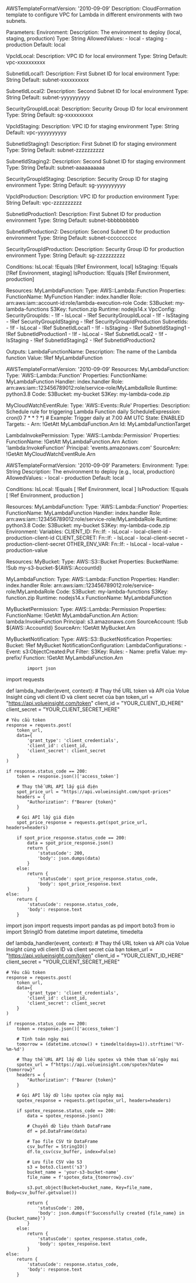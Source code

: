 AWSTemplateFormatVersion: '2010-09-09'
Description: CloudFormation template to configure VPC for Lambda in different environments with two subnets.

Parameters:
  Environment:
    Description: The environment to deploy (local, staging, production)
    Type: String
    AllowedValues:
      - local
      - staging
      - production
    Default: local

  VpcIdLocal:
    Description: VPC ID for local environment
    Type: String
    Default: vpc-xxxxxxxxxx

  SubnetIdLocal1:
    Description: First Subnet ID for local environment
    Type: String
    Default: subnet-xxxxxxxxxx

  SubnetIdLocal2:
    Description: Second Subnet ID for local environment
    Type: String
    Default: subnet-yyyyyyyyyy

  SecurityGroupIdLocal:
    Description: Security Group ID for local environment
    Type: String
    Default: sg-xxxxxxxxxx

  VpcIdStaging:
    Description: VPC ID for staging environment
    Type: String
    Default: vpc-yyyyyyyyyy

  SubnetIdStaging1:
    Description: First Subnet ID for staging environment
    Type: String
    Default: subnet-zzzzzzzzzz

  SubnetIdStaging2:
    Description: Second Subnet ID for staging environment
    Type: String
    Default: subnet-aaaaaaaaaa

  SecurityGroupIdStaging:
    Description: Security Group ID for staging environment
    Type: String
    Default: sg-yyyyyyyyyy

  VpcIdProduction:
    Description: VPC ID for production environment
    Type: String
    Default: vpc-zzzzzzzzzz

  SubnetIdProduction1:
    Description: First Subnet ID for production environment
    Type: String
    Default: subnet-bbbbbbbbbb

  SubnetIdProduction2:
    Description: Second Subnet ID for production environment
    Type: String
    Default: subnet-cccccccccc

  SecurityGroupIdProduction:
    Description: Security Group ID for production environment
    Type: String
    Default: sg-zzzzzzzzzz

Conditions:
  IsLocal: !Equals [!Ref Environment, local]
  IsStaging: !Equals [!Ref Environment, staging]
  IsProduction: !Equals [!Ref Environment, production]

Resources:
  MyLambdaFunction:
    Type: AWS::Lambda::Function
    Properties: 
      FunctionName: MyFunction
      Handler: index.handler
      Role: arn:aws:iam::account-id:role/lambda-execution-role
      Code:
        S3Bucket: my-lambda-functions
        S3Key: function.zip
      Runtime: nodejs14.x
      VpcConfig:
        SecurityGroupIds:
          - !If 
            - IsLocal
            - !Ref SecurityGroupIdLocal
            - !If 
              - IsStaging
              - !Ref SecurityGroupIdStaging
              - !Ref SecurityGroupIdProduction
        SubnetIds:
          - !If 
            - IsLocal
            - !Ref SubnetIdLocal1
            - !If 
              - IsStaging
              - !Ref SubnetIdStaging1
              - !Ref SubnetIdProduction1
          - !If 
            - IsLocal
            - !Ref SubnetIdLocal2
            - !If 
              - IsStaging
              - !Ref SubnetIdStaging2
              - !Ref SubnetIdProduction2

Outputs:
  LambdaFunctionName:
    Description: The name of the Lambda function
    Value: !Ref MyLambdaFunction

AWSTemplateFormatVersion: '2010-09-09'
Resources:
  MyLambdaFunction:
    Type: 'AWS::Lambda::Function'
    Properties:
      FunctionName: MyLambdaFunction
      Handler: index.handler
      Role: arn:aws:iam::123456789012:role/service-role/MyLambdaRole
      Runtime: python3.8
      Code:
        S3Bucket: my-bucket
        S3Key: my-lambda-code.zip

  MyCloudWatchEventRule:
    Type: 'AWS::Events::Rule'
    Properties:
      Description: Schedule rule for triggering Lambda Function daily
      ScheduleExpression: cron(0 7 * * ? *)  # Example: Trigger daily at 7:00 AM UTC
      State: ENABLED
      Targets:
        - Arn: !GetAtt MyLambdaFunction.Arn
          Id: MyLambdaFunctionTarget

  LambdaInvokePermission:
    Type: 'AWS::Lambda::Permission'
    Properties:
      FunctionName: !GetAtt MyLambdaFunction.Arn
      Action: 'lambda:InvokeFunction'
      Principal: 'events.amazonaws.com'
      SourceArn: !GetAtt MyCloudWatchEventRule.Arn

AWSTemplateFormatVersion: '2010-09-09'
Parameters:
  Environment:
    Type: String
    Description: The environment to deploy (e.g., local, production)
    AllowedValues:
      - local
      - production
    Default: local

Conditions:
  IsLocal: !Equals [ !Ref Environment, local ]
  IsProduction: !Equals [ !Ref Environment, production ]

Resources:
  MyLambdaFunction:
    Type: 'AWS::Lambda::Function'
    Properties: 
      FunctionName: MyLambdaFunction
      Handler: index.handler
      Role: arn:aws:iam::123456789012:role/service-role/MyLambdaRole
      Runtime: python3.8
      Code:
        S3Bucket: my-bucket
        S3Key: my-lambda-code.zip
      Environment: 
        Variables: 
          CLIENT_ID: 
            Fn::If:
              - IsLocal
              - local-client-id
              - production-client-id
          CLIENT_SECRET: 
            Fn::If:
              - IsLocal
              - local-client-secret
              - production-client-secret
          OTHER_ENV_VAR: 
            Fn::If:
              - IsLocal
              - local-value
              - production-value


Resources:
  MyBucket:
    Type: AWS::S3::Bucket
    Properties:
      BucketName: !Sub my-s3-bucket-${AWS::AccountId}

  MyLambdaFunction:
    Type: AWS::Lambda::Function
    Properties:
      Handler: index.handler
      Role: arn:aws:iam::123456789012:role/service-role/MyLambdaRole
      Code:
        S3Bucket: my-lambda-functions
        S3Key: function.zip
      Runtime: nodejs14.x
      FunctionName: MyLambdaFunction

  MyBucketPermission:
    Type: AWS::Lambda::Permission
    Properties: 
      FunctionName: !GetAtt MyLambdaFunction.Arn
      Action: lambda:InvokeFunction
      Principal: s3.amazonaws.com
      SourceAccount: !Sub ${AWS::AccountId}
      SourceArn: !GetAtt MyBucket.Arn

  MyBucketNotification:
    Type: AWS::S3::BucketNotification
    Properties:
      Bucket: !Ref MyBucket
      NotificationConfiguration:
        LambdaConfigurations:
          - Event: s3:ObjectCreated:Put
            Filter:
              S3Key:
                Rules:
                  - Name: prefix
                    Value: my-prefix/
            Function: !GetAtt MyLambdaFunction.Arn





            import json
import requests

def lambda_handler(event, context):
    # Thay thế URL token và API của Volue Insight cùng với client ID và client secret của bạn
    token_url = "https://api.volueinsight.com/token"
    client_id = "YOUR_CLIENT_ID_HERE"
    client_secret = "YOUR_CLIENT_SECRET_HERE"
    
    # Yêu cầu token
    response = requests.post(
        token_url,
        data={
            'grant_type': 'client_credentials',
            'client_id': client_id,
            'client_secret': client_secret
        }
    )

    if response.status_code == 200:
        token = response.json()['access_token']
        
        # Thay thế URL API lấy giá điện
        spot_price_url = "https://api.volueinsight.com/spot-prices"
        headers = {
            "Authorization": f"Bearer {token}"
        }

        # Gọi API lấy giá điện
        spot_price_response = requests.get(spot_price_url, headers=headers)

        if spot_price_response.status_code == 200:
            data = spot_price_response.json()
            return {
                'statusCode': 200,
                'body': json.dumps(data)
            }
        else:
            return {
                'statusCode': spot_price_response.status_code,
                'body': spot_price_response.text
            }
    else:
        return {
            'statusCode': response.status_code,
            'body': response.text
        }

import json
import requests
import pandas as pd
import boto3
from io import StringIO
from datetime import datetime, timedelta

def lambda_handler(event, context):
    # Thay thế URL token và API của Volue Insight cùng với client ID và client secret của bạn
    token_url = "https://api.volueinsight.com/token"
    client_id = "YOUR_CLIENT_ID_HERE"
    client_secret = "YOUR_CLIENT_SECRET_HERE"
    
    # Yêu cầu token
    response = requests.post(
        token_url,
        data={
            'grant_type': 'client_credentials',
            'client_id': client_id,
            'client_secret': client_secret
        }
    )

    if response.status_code == 200:
        token = response.json()['access_token']
        
        # Tính toán ngày mai
        tomorrow = (datetime.utcnow() + timedelta(days=1)).strftime('%Y-%m-%d')
        
        # Thay thế URL API lấy dữ liệu spotex và thêm tham số ngày mai
        spotex_url = f"https://api.volueinsight.com/spotex?date={tomorrow}"
        headers = {
            "Authorization": f"Bearer {token}"
        }

        # Gọi API lấy dữ liệu spotex của ngày mai
        spotex_response = requests.get(spotex_url, headers=headers)

        if spotex_response.status_code == 200:
            data = spotex_response.json()
            
            # Chuyển dữ liệu thành DataFrame
            df = pd.DataFrame(data)

            # Tạo file CSV từ DataFrame
            csv_buffer = StringIO()
            df.to_csv(csv_buffer, index=False)

            # Lưu file CSV vào S3
            s3 = boto3.client('s3')
            bucket_name = 'your-s3-bucket-name'
            file_name = f'spotex_data_{tomorrow}.csv'
            
            s3.put_object(Bucket=bucket_name, Key=file_name, Body=csv_buffer.getvalue())

            return {
                'statusCode': 200,
                'body': json.dumps(f'Successfully created {file_name} in {bucket_name}')
            }
        else:
            return {
                'statusCode': spotex_response.status_code,
                'body': spotex_response.text
            }
    else:
        return {
            'statusCode': response.status_code,
            'body': response.text
        }
